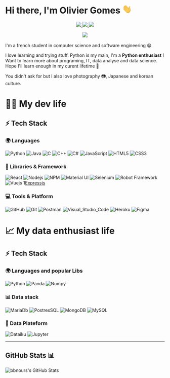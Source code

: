 # Hi there, I'm Olivier Gomes <img src="/src/wave.gif" width="30px">

<p align="center">
	<a href="https://www.linkedin.com/in/oliviergomes/">
		<img src="https://img.shields.io/badge/LinkedIn-0077B5?style=for-the-badge&logo=linkedin&logoColor=white" />
	</a>
	<a href="https://instagram.com/bbnours_">
		<img src="https://img.shields.io/badge/Instagram-E4405F?style=for-the-badge&logo=instagram&logoColor=white" />
	</a>   
  <a href="mailto:olivier.paulo13@gmail.com">
		<img src="https://img.shields.io/badge/Gmail-D14836?style=for-the-badge&logo=gmail&logoColor=white" />
	</a>
</p>

<p align="center">
<a href="https://open.spotify.com/user/11143912297?si=e6678a78ccd240f0">
		<img src="https://novatorem-bbnours.vercel.app/api/spotify" />
	</a>
</p>

I'm a french student in computer science and software engineering 😁

I love learning and trying stuff. Python is my main, I'm a **Python enthusiast** ! Want to learn more about programing, IT, data analyse and data science. Hope I'll learn enough in my curent lifetime 🖖 

You didn't ask for but I also love photography 📷, Japanese and korean culture. 

# 👨‍💻 My dev life 

## ⚡ Tech Stack


### 🌍 Languages

![Python](https://img.shields.io/badge/Python-FFD43B?style=for-the-badge&logo=python&logoColor=306998)
![Java](https://img.shields.io/badge/Java-ED8B00?style=for-the-badge&logo=java&logoColor=white)
![C](https://img.shields.io/badge/C-00599C?style=for-the-badge&logo=c&logoColor=white)
![C++](https://img.shields.io/badge/C%2B%2B-00599C?style=for-the-badge&logo=c%2B%2B&logoColor=white)
![C#](https://img.shields.io/badge/C%23-239120?style=for-the-badge&logo=c-sharp&logoColor=white)
![JavaScript](https://img.shields.io/badge/JavaScript-323330?style=for-the-badge&logo=javascript&logoColor=F7DF1E)
![HTML5](https://img.shields.io/badge/HTML5-E34F26?style=for-the-badge&logo=html5&logoColor=white)
![CSS3](https://img.shields.io/badge/CSS3-1572B6?style=for-the-badge&logo=css3&logoColor=white)

### 🧩 Libraries & Framework

![React](https://img.shields.io/badge/React-20232A?style=for-the-badge&logo=react&logoColor=61DAFB)
![Nodejs](https://img.shields.io/badge/Node.js-339933?style=for-the-badge&logo=nodedotjs&logoColor=white)
![NPM](https://img.shields.io/badge/npm-CB3837?style=for-the-badge&logo=npm&logoColor=white)
![Material UI](https://img.shields.io/badge/Material--UI-0081CB?style=for-the-badge&logo=material-ui&logoColor=white)
![Selenium](https://img.shields.io/badge/Selenium-43B02A?style=for-the-badge&logo=Selenium&logoColor=white)
![Robot Framework](https://img.shields.io/badge/Robot%20Framework-000000?style=for-the-badge&logo=robotframework&logoColor=white)
![Vuejs](https://img.shields.io/badge/Vue.js-35495E?style=for-the-badge&logo=vuedotjs&logoColor=4FC08D)
1[Expressjs](https://img.shields.io/badge/Express.js-000000?style=for-the-badge&logo=express&logoColor=white)

### 💻 Tools & Platform

![GitHub](https://img.shields.io/badge/GitHub-100000?style=for-the-badge&logo=github&logoColor=white)
![Git](https://img.shields.io/badge/Git-F05032?style=for-the-badge&logo=git&logoColor=white)
![Postman](https://img.shields.io/badge/Postman-FF6C37?style=for-the-badge&logo=Postman&logoColor=white)
![Visual_Studio_Code](https://img.shields.io/badge/Visual_Studio_Code-0078D4?style=for-the-badge&logo=visual%20studio%20code&logoColor=white)
![Heroku](https://img.shields.io/badge/Heroku-430098?style=for-the-badge&logo=heroku&logoColor=white)
![Figma](https://img.shields.io/badge/Figma-F24E1E?style=for-the-badge&logo=figma&logoColor=white)


# 📈 My data enthusiast life 

## ⚡ Tech Stack

### 🌍 Languages and popular Libs
![Python](https://img.shields.io/badge/Python-FFD43B?style=for-the-badge&logo=python&logoColor=306998)
![Panda](https://img.shields.io/badge/Pandas-2C2D72?style=for-the-badge&logo=pandas&logoColor=white)
![Numpy](https://img.shields.io/badge/Numpy-777BB4?style=for-the-badge&logo=numpy&logoColor=white)

### 📊 Data stack 
![MariaDb](https://img.shields.io/badge/MariaDB-003545?style=for-the-badge&logo=mariadb&logoColor=white)
![PostresSQL](https://img.shields.io/badge/PostgreSQL-316192?style=for-the-badge&logo=postgresql&logoColor=white)
![MongoDB](https://img.shields.io/badge/MongoDB-4EA94B?style=for-the-badge&logo=mongodb&logoColor=white)
![MySQL](https://img.shields.io/badge/MySQL-005C84?style=for-the-badge&logo=mysql&logoColor=white)

### 💾 Data Plateform 
![Dataiku](https://img.shields.io/badge/Dataiku-2AB1AC?style=for-the-badge&logo=dataiku&logoColor=white)
![Jupyter](https://img.shields.io/badge/Jupyter-F37626.svg?&style=for-the-badge&logo=Jupyter&logoColor=white)



---

## GitHub Stats 📊

  <img align="left" alt="bbnours's GitHub Stats" src="https://github-readme-stats.vercel.app/api?username=bbnours&show_icons=true&hide_border=false&theme=panda" />


<br />
<br /> 



[instagram]: https://instagram.com/bbnours_
[linkedin]: https://linkedin.com/in/oliviergomes
